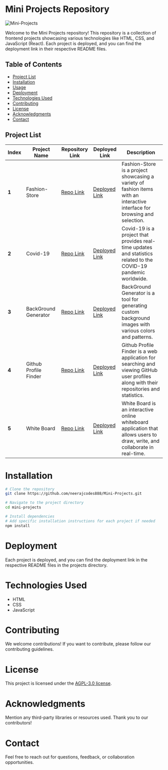 # Mini Projects Repository


![Mini-Projects](https://socialify.git.ci/neerajcodes888/Mini-Projects/image?description=1&descriptionEditable=%20%20The%20Mini%20Projects%20repository%20is%20a%20curated%20collection%20of%20frontend%20projects%20showca-sing%20diverse%20web%20technologies%20such%20as%20HTML%2C%20CSS%2C%20and%20JavaScript&font=Rokkitt&language=1&name=1&owner=1&pattern=Solid&theme=Dark)

Welcome to the Mini Projects repository! This repository is a collection of frontend projects showcasing various technologies like HTML, CSS, and JavaScript (React). Each project is deployed, and you can find the deployment link in their respective README files.

## Table of Contents
- [Project List](#project-list)
- [Installation](#installation)
- [Usage](#usage)
- [Deployment](#deployment)
- [Technologies Used](#technologies-used)
- [Contributing](#contributing)
- [License](#license)
- [Acknowledgments](#acknowledgments)
- [Contact](#contact)

## Project List

| **Index** | **Project Name**        | **Repository Link**                                                                        | **Deployed Link**                                                                         | **Description**                                                                                                      |
|-----------|-------------------------|--------------------------------------------------------------------------------------------|-------------------------------------------------------------------------------------------|----------------------------------------------------------------------------------------------------------------------|
| **1**     | Fashion-Store           | [Repo Link](https://github.com/neerajcodes888/Mini-Projects/tree/main/Fashion-Store)      | [Deployed Link](https://neerajcodes888.github.io/Mini-Projects/Fashion-Store/)           | Fashion-Store is a project showcasing a variety of fashion items with an interactive interface for browsing and selection.                                                    |
| **2**     | Covid-19                | [Repo Link](https://github.com/neerajcodes888/Mini-Projects/tree/main/Covid-19)            | [Deployed Link](https://neerajcodes888.github.io/Mini-Projects/Covid-19/)                 | Covid-19 is a project that provides real-time updates and statistics related to the COVID-19 pandemic worldwide.                                                            |
| **3**     | BackGround Generator    | [Repo Link](https://github.com/neerajcodes888/Mini-Projects/tree/main/BackGround%20Generator)| [Deployed Link](https://neerajcodes888.github.io/Mini-Projects/BackGround%20Generator/)   | BackGround Generator is a tool for generating custom background images with various colors and patterns.                                                                       |
| **4**     | Github Profile Finder   | [Repo Link](https://github.com/neerajcodes888/Mini-Projects/tree/main/Github_Profile)      | [Deployed Link](https://neerajcodes888.github.io/Mini-Projects/Github_Profile/)           | Github Profile Finder is a web application for searching and viewing GitHub user profiles along with their repositories and statistics.                                       |
| **5**     | White Board             | [Repo Link](https://github.com/neerajcodes888/Mini-Projects/tree/main/White%20Board)        | [Deployed Link](https://neerajcodes888.github.io/Mini-Projects/White%20Board/)             | White Board is an interactive online whiteboard application that allows users to draw, write, and collaborate in real-time.                                                  |


# Installation

```bash
# Clone the repository
git clone https://github.com/neerajcodes888/Mini-Projects.git

# Navigate to the project directory
cd mini-projects

# Install dependencies
# Add specific installation instructions for each project if needed
npm install
```


# Deployment
Each project is deployed, and you can find the deployment link in the respective README files in the projects directory.

# Technologies Used
- HTML
- CSS
- JavaScript


 <!-- Add more technologies as needed -->
# Contributing
We welcome contributions! If you want to contribute, please follow our contributing guidelines.

# License
This project is licensed under the [AGPL-3.0 license](https://github.com/neerajcodes888/Mini-Projects/tree/main?tab=AGPL-3.0-1-ov-file).

# Acknowledgments
Mention any third-party libraries or resources used.
Thank you to our contributors!
# Contact
Feel free to reach out for questions, feedback, or collaboration opportunities.
